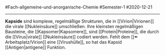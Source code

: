 #Fach-allgemeine-und-anorganische-Chemie  #Semester-1 #2020-12-21

---

**Kapside** sind komplexe, regelmäßige Strukturen, die in [[Virion|Virionen]] die virale [[Nukleinsäure]] umschließen. Ihre kleinsten regelmäßigen Bausteine, die [[Kapsomer|Kapsomere]], sind [[Protein|Proteine]], die durch die [[Virus|virale]] [[Nukleinsäure]] codiert werden. Fehlt dem [[✒ Arbeitsplatz/Virion]] eine [[Virushülle]], so hat das Kapsid [[Antigen|antigene]] Funktion. 